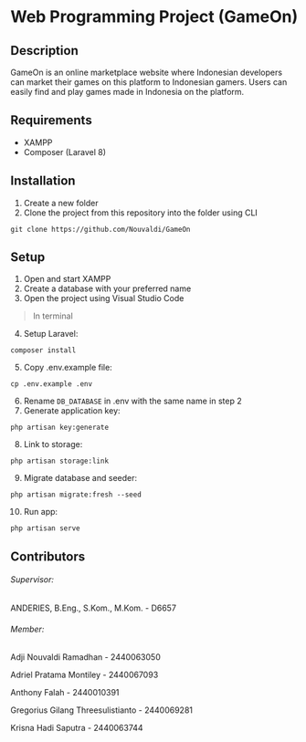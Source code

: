 # Web Programming Project (GameOn)

## Description

GameOn is an online marketplace website where Indonesian developers can market their games on this platform to Indonesian gamers. Users can easily find and play games made in Indonesia on the platform.

## Requirements

- XAMPP
- Composer (Laravel 8)

## Installation

1. Create a new folder
2. Clone the project from this repository into the folder using CLI
```
git clone https://github.com/Nouvaldi/GameOn
```

## Setup

1. Open and start XAMPP
2. Create a database with your preferred name
3. Open the project using Visual Studio Code
> In terminal
4. Setup Laravel:
```
composer install
```
5. Copy .env.example file:
```
cp .env.example .env
```
6. Rename `DB_DATABASE` in .env with the same name in step 2
7. Generate application key:
```
php artisan key:generate
```
8. Link to storage:
```
php artisan storage:link
```
9. Migrate database and seeder:
```
php artisan migrate:fresh --seed
```
10. Run app:
```
php artisan serve
```

## Contributors
###### Supervisor:
ANDERIES, B.Eng., S.Kom., M.Kom. - D6657

###### Member:
Adji Nouvaldi Ramadhan - 2440063050

Adriel Pratama Montiley - 2440067093

Anthony Falah - 2440010391

Gregorius Gilang Threesulistianto - 2440069281

Krisna Hadi Saputra - 2440063744
